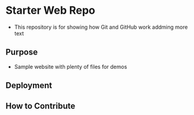 # Starter Web Repo

* This repository is for showing how Git and GitHub work
 addming more text

## Purpose

* Sample website with plenty of files for demos

## Deployment

## How to Contribute
